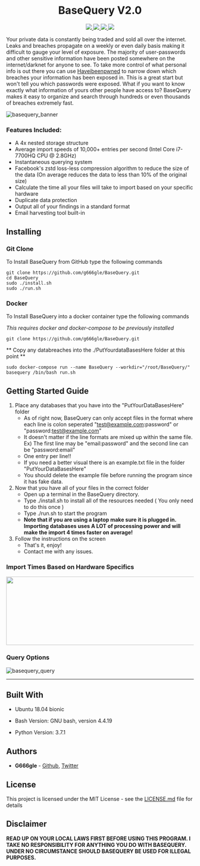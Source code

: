 <h1 align="center">
  BaseQuery V2.0
</h1>

<p align="center">
  <a href="https://github.com/g666gle/BaseQuery/blob/master/LICENSE.md">
    <img src="https://img.shields.io/github/license/g666gle/BaseQuery.svg">
  </a>
  <a href="https://github.com/g666gle/BaseQuery/graphs/contributors">
      <img src="https://img.shields.io/github/contributors/g666gle/BaseQuery.svg">
  </a>
  <a href="https://github.com/g666gle/BaseQuery/issues">
    <img src="https://img.shields.io/github/issues-raw/g666gle/BaseQuery.svg">
  </a>
  <a href="https://github.com/g666gle/BaseQuery/issues?utf8=%E2%9C%93&q=is%3Aissue+is%3Aclosed+">
      <img src="https://img.shields.io/github/issues-closed-raw/g666gle/BaseQuery.svg">
  </a>
</p>

Your private data is constantly being traded and sold all over the internet. 
Leaks and breaches propagate on a weekly or even daily basis making it difficult to gauge your level of exposure. 
The majority of user-passwords and other sensitive information have been posted 
somewhere on the internet/darknet for anyone to see. 
To take more control of what personal info is out there you can use 
[Haveibeenpwned](https://haveibeenpwned.com/) to narrow down which breaches your 
information has been exposed in. This is a great start but won't tell you which passwords were exposed.
What if you want to know exactly what information of yours other people have access to? 
BaseQuery makes it easy to organize and search through hundreds or even thousands of breaches extremely fast.


![basequery_banner](https://user-images.githubusercontent.com/47184892/70909711-f2e15380-2005-11ea-9f77-d2d78e6d6d41.png)
### Features Included:
 * A 4x nested storage structure
 * Average import speeds of 10,000+ entries per second (Intel Core i7-7700HQ CPU @ 2.8GHz)
 * Instantaneous querying system
 * Facebook's zstd loss-less compression algorithm to reduce the size of the data (On average reduces the data to less than 10% of the original size)
 * Calculate the time all your files will take to import based on your specific hardware
 * Duplicate data protection
 * Output all of your findings in a standard format
 * Email harvesting tool built-in

## Installing

### Git Clone

To Install BaseQuery from GitHub type the following commands

```
git clone https://github.com/g666gle/BaseQuery.git
cd BaseQuery
sudo ./install.sh
sudo ./run.sh
```

### Docker

To Install BaseQuery into a docker container type the following commands

_This requires docker and docker-compose to be previously installed_
```
git clone https://github.com/g666gle/BaseQuery.git
```
** Copy any databreaches into the ./PutYourdataBasesHere folder at this point **
```
sudo docker-compose run --name BaseQuery --workdir="/root/BaseQuery/" basequery /bin/bash run.sh
```


## Getting Started Guide
1. Place any databases that you have into the "PutYourDataBasesHere" folder
    - As of right now, BaseQuery can only accept files in the format where each line is colon seperated "test@example.com:password" or "password:test@example.com"
    - It doesn't matter if the line formats are mixed up within the same file. Ex) The first line may be "email:password" and the second line can be "password:email"
    - One entry per line!! 
    - If you need a better visual there is an example.txt file in the folder "PutYourDataBasesHere"
    - You should delete the example file before running the program since it has fake data.
1. Now that you have all of your files in the correct folder
    - Open up a terminal in the BaseQuery directory.
    - Type ./install.sh to install all of the resources needed ( You only need to do this once )
    - Type ./run.sh to start the program 
    - **Note that if you are using a laptop make sure it is plugged in. Importing databases uses A LOT of processing power and will make the import 4 times faster on average!**
1. Follow the instructions on the screen
    - That's it, enjoy!
    - Contact me with any issues.

### Import Times Based on Hardware Specifics

<a href="url"><img src="https://user-images.githubusercontent.com/47184892/53662625-5fcf5c80-3c31-11e9-8be3-a43b01106a7c.PNG" height="183" width="535" ></a>


### Query Options

![basequery_query](https://user-images.githubusercontent.com/47184892/53662460-f0596d00-3c30-11e9-8ac6-f0b154ad22b7.PNG)

***



## Built With

* Ubuntu 18.04 bionic

* Bash Version:
GNU bash, version 4.4.19

* Python Version:
3.7.1

## Authors

* **G666gle** -  [Github](https://github.com/G666gle), [Twitter](https://twitter.com/g666g1e)


## License

This project is licensed under the MIT License - see the [LICENSE.md](https://github.com/g666gle/BaseQuery/blob/master/LICENCE.md) file for details

## Disclaimer

**READ UP ON YOUR LOCAL LAWS FIRST BEFORE USING THIS PROGRAM. I TAKE NO RESPONSIBILITY FOR ANYTHING YOU DO WITH BASEQUERY. UNDER NO CIRCUMSTANCE SHOULD BASEQUERY BE USED FOR ILLEGAL PURPOSES.**




